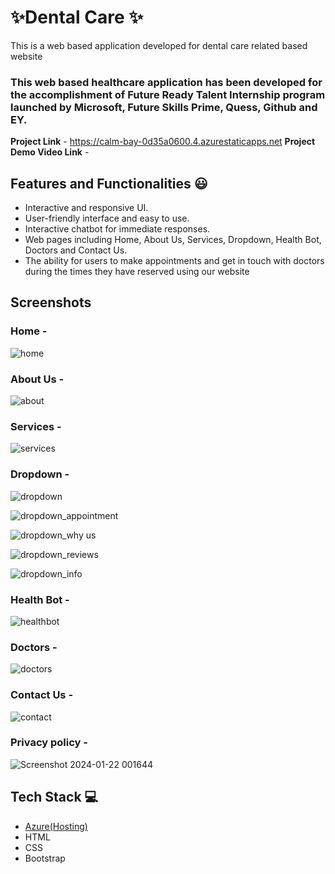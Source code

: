 
# ✨Dental Care ✨

This is a web based application developed for dental care related based website

### This web based healthcare application has been developed for the accomplishment of Future Ready Talent Internship program launched by Microsoft, Future Skills Prime, Quess, Github and EY.


**Project Link** -  https://calm-bay-0d35a0600.4.azurestaticapps.net
**Project Demo Video Link** - 


## Features and Functionalities 😃

- Interactive and responsive UI.
- User-friendly interface and  easy to use.
- Interactive chatbot for immediate responses.
- Web pages including Home, About Us, Services, Dropdown, Health Bot, Doctors and  Contact Us.
- The ability for users to make appointments and get in touch with doctors during the times they have reserved using our website


## Screenshots

### Home -



![home](https://github.com/2000031981/project-FRT/assets/113927478/ab73428f-b4c4-44c9-9cf3-cfe955d11a8c)


   

### About Us -



![about](https://github.com/2000031981/project-FRT/assets/113927478/b4b9a543-a81d-468f-b0c4-61884e6f0e4b)




###  Services -


![services](https://github.com/2000031981/project-FRT/assets/113927478/4524dea3-131a-4fcc-acb0-d80ec5bfd343)




### Dropdown -



![dropdown](https://github.com/2000031981/project-FRT/assets/113927478/385fb573-7593-4286-bb7b-00a1529ad2e3)


![dropdown_appointment](https://github.com/2000031981/project-FRT/assets/113927478/569f943f-2f36-4888-a858-8c5f9b0bf704)


![dropdown_why us](https://github.com/2000031981/project-FRT/assets/113927478/7ca579a2-5bcd-42ca-9d94-b7c2d74666b1)


![dropdown_reviews](https://github.com/2000031981/project-FRT/assets/113927478/dde4ccd6-3d0b-4632-a823-bd3a04906a0c)


![dropdown_info](https://github.com/2000031981/project-FRT/assets/113927478/93a2f445-cff4-4f35-bbb3-ec75418d4639)



### Health Bot -


![healthbot](https://github.com/2000031981/project-FRT/assets/113927478/93cd5973-5865-4c11-9096-e608eaf39d36)



### Doctors - 


![doctors](https://github.com/2000031981/project-FRT/assets/113927478/31f2d270-8ed6-4df6-ad76-dc879e732542)



### Contact Us -


![contact](https://github.com/2000031981/project-FRT/assets/113927478/fc5ebdc1-58bf-41ad-8f49-597b215d4170)



### Privacy policy -


![Screenshot 2024-01-22 001644](https://github.com/2000031981/project-FRT/assets/113927478/7169412e-eb8e-41f4-ab90-88bc2b370c33)





## Tech Stack 💻

- [Azure(Hosting)](https://azure.microsoft.com/en-in/features/azure-portal/)
- HTML
- CSS
- Bootstrap

